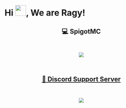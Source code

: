 ﻿# Hi <img width="35" src="https://github.com/Ragy-Development/.github/blob/main/files/imgs/hello.gif">, We are Ragy!
  <div>
    <h2 align="center"> 💻 SpigotMC </h2>
      <br/>
        <p align="center">
          <a target="_blank" href="https://www.spigotmc.org/members/_fungy_.1021787">
          <img src="https://static.spigotmc.org/img/spigot.png">
        </p>
    <br>
  </div>

  <div>
    <h2 align="center"> 📃 Discord Support Server </h2>
      <br/>
        <p align="center">
          <a target="_blank" href="https://discord.gg/5mhkuSZK5U">
          <img src="https://external-content.duckduckgo.com/iu/?u=https%3A%2F%2Flogos-world.net%2Fwp-content%2Fuploads%2F2020%2F12%2FDiscord-Logo.png&f=1&nofb=1&ipt=1044e172084ddc11523bf203d6c246149652168c34b62d2d7a9c38d39611268c&ipo=images">
        </p>
    <br>
  </div>

